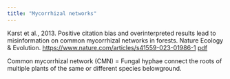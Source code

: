 ```yaml
---
title: "Mycorrhizal networks"
---
```


Karst et al., 2013. Positive citation bias and overinterpreted results lead to misinformation on common mycorrhizal networks in forests. Nature Ecology & Evolution. https://www.nature.com/articles/s41559-023-01986-1 [pdf](https://cdn.discordapp.com/attachments/749395830506651712/1089392789311193168/Karst_et_al.2023._Positive_citation_bias_and_overinterpreted_results_lead_to_misinformation_on_common_mycorrhizal_networks_in_forests.pdf)

Common mycorrhizal network (CMN) = Fungal hyphae connect the roots of multiple plants of the same or different species belowground. 